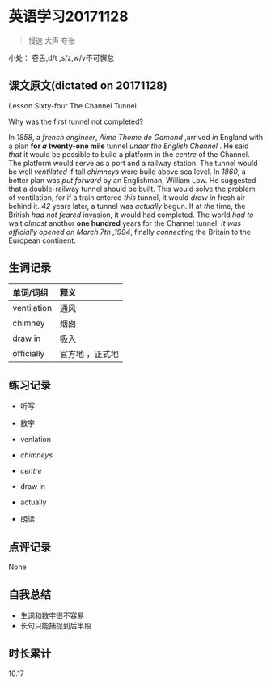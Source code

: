 # 英语学习20171128

> 慢速 大声 夸张

小处： 卷舌,d/t ,s/z,w/v不可懈怠

## 课文原文(dictated on 20171128)
Lesson Sixty-four  The Channel Tunnel

Why was the first tunnel not completed?

In _1858_, a _french engineer_, _Aime Thome de Gamond_ ,arrived _in_ England with a plan **for _a_ twenty-one mile** tunnel _under the English Channel_ .
He said _that_ it would be possible to build a platform in the _centre_ of the Channel.
The platform would serve as a port and a railway station.
The tunnel would be well _ventilated_ if tall _chimneys_ were build above sea level.
In _1860_, a better plan was _put forward_ by an Englishman, William Low.
He suggested that a double-railway tunnel should be built.
This would solve the problem of ventilation, for if a train entered _this_ tunnel, it would _draw in_ fresh air behind it.
_42_ years later, a tunnel was _actually_ begun.
If at _the_ time, the British _had not feared_ invasion, it would had completed.
The world _had to_ wait _almost_ anothor **one hundred** years for the Channel tunnel.
_It was officially opened on March 7th ,1994_, finally _connecting_ the Britain to the European continent.

## 生词记录
| 单词/词组 | 释义   |
| :---- | :--- |
| ventilation | 通风 |
| chimney | 烟囱 |
| draw in | 吸入 |
| officially | 官方地 ，正式地 |

## 练习记录
* 听写
 * 数字
 * venlation
 * _chimneys_
 * _centre_
 * draw in
 * actually

* 朗读

## 点评记录
None

## 自我总结
* 生词和数字很不容易
* 长句只能捕捉到后半段

## 时长累计
10.17
